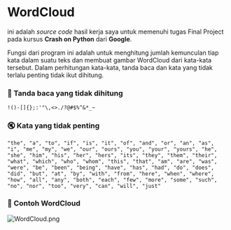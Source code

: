 # WordCloud
ini adalah *source code* hasil kerja saya untuk memenuhi tugas Final Project pada kursus **Crash on Python** dari **Google**.

Fungsi dari program ini adalah untuk menghitung jumlah kemunculan tiap kata dalam suatu teks dan membuat gambar WordCloud dari kata-kata tersebut. Dalam perhitungan kata-kata, tanda baca dan kata yang tidak terlalu penting tidak ikut dihitung.

### :mag_right: Tanda baca yang tidak dihitung
```!()-[]{};:'"\,<>./?@#$%^&*_~```

### :mute: Kata yang tidak penting
`"the", "a", "to", "if", "is", "it", "of", "and", "or", "an", "as", "i", "me", "my", "we", "our", "ours", "you", "your", "yours", "he", "she", "him", "his", "her", "hers", "its", "they", "them", "their", "what", "which", "who", "whom", "this", "that", "am", "are", "was", "were", "be", "been", "being",
"have", "has", "had", "do", "does", "did", "but", "at", "by", "with", "from", "here", "when", "where", "how", "all", "any", "both", "each", "few", "more", "some", "such", "no", "nor", "too", "very", "can", "will", "just"`

### :crystal_ball: Contoh WordCloud
![WordCloud.png]()